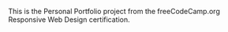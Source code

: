 This is the Personal Portfolio project from the freeCodeCamp.org Responsive Web Design certification.
